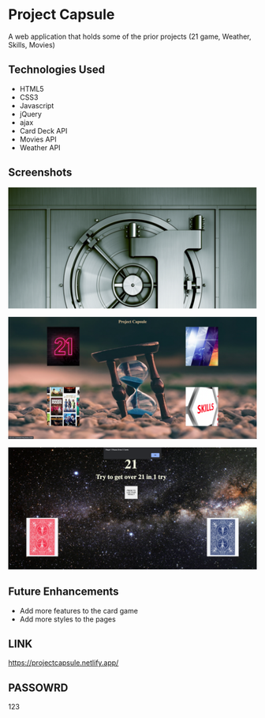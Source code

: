 # Project Capsule

A web application that holds some of the prior projects (21 game, Weather, Skills, Movies)

## Technologies Used

* HTML5
* CSS3
* Javascript
* jQuery
* ajax
* Card Deck API
* Movies API
* Weather API

## Screenshots
![](https://github.com/jiahangli99/Project-Capsule-/blob/master/Screenshots/Screen%20Shot%202021-12-15%20at%208.32.14%20AM.png?raw=true)


![](https://github.com/jiahangli99/Project-Capsule-/blob/master/Screenshots/Screen%20Shot%202021-12-15%20at%208.32.33%20AM.png?raw=true)


![](https://github.com/jiahangli99/Project-Capsule-/blob/master/Screenshots/Screen%20Shot%202021-12-15%20at%208.32.49%20AM.png?raw=true)


## Future Enhancements

* Add more features to the card game
* Add more styles to the pages

## LINK
https://projectcapsule.netlify.app/

## PASSOWRD 
123
